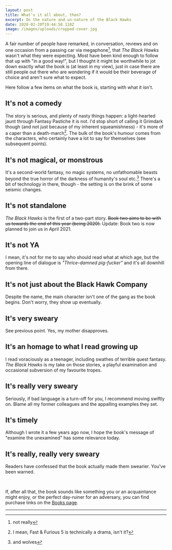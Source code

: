 ```yaml
---
layout: post
title: What's it all about, then?
excerpt: On the nature and un-nature of the Black Hawks
date: 2020-02-20T19:44:58.118Z
image: /images/uploads/cropped-cover.jpg
---
```

A fair number of people have remarked, in conversation, reviews and on one occasion from a passing car via megaphone[^1], that _The Black Hawks_ wasn't what they were expecting. Most have been kind enough to follow that up with "in a good way!", but I thought it might be worthwhile to jot down exactly what the book is (at least in my view), just in case there are still people out there who are wondering if it would be their beverage of choice and aren't sure what to expect.

Here follow a few items on what the book is, starting with what it isn't.

## It's not a comedy

The story is serious, and plenty of nasty things happen: a light-hearted jaunt through Fantasy Pastiche it is not. I'd stop short of calling it Grimdark though (and not just because of my inherent squeamishness) - it's more of a caper than a death-march[^2]. The bulk of the book's humour comes from the characters, who certainly have a lot to say for themselves (see subsequent points).

## It's not magical, or monstrous

It's a second-world fantasy, no magic systems, no unfathomable beasts beyond the true horror of the darkness of humanity's soul etc.[^3] There's a bit of technology in there, though - the setting is on the brink of some seismic changes.

## It's not standalone

_The Black Hawks_ is the first of a two-part story. ~~Book two aims to be with us towards the end of this year (being 2020).~~ Update: Book two is now planned to join us in April 2021.

## It's not YA

I mean, it's not for me to say who should read what at which age, but the opening line of dialogue is _"Thrice-damned pig-fucker"_ and it's all downhill from there.

## It's not just about the Black Hawk Company

Despite the name, the main character isn't one of the gang as the book begins. Don't worry, they show up eventually.

## It's very sweary

See previous point. Yes, my mother disapproves.

## It's an homage to what I read growing up

I read voraciously as a teenager, including swathes of terrible quest fantasy. _The Black Hawks_ is my take on those stories, a playful examination and occasional subversion of my favourite tropes.

## It's really very sweary

Seriously, if bad language is a turn-off for you, I recommend moving swiftly on. Blame all my former colleagues and the appalling examples they set.

## It's timely

Although I wrote it a few years ago now, I hope the book's message of "examine the unexamined" has some relevance today.

## It's really, really very sweary

Readers have confessed that the book actually made them swearier. You've been warned.

<br>

If, after all that, the book sounds like something you or an acquaintance might enjoy, or the perfect day-ruiner for an adversary, you can find purchase links on the [Books page](/books).

---

[^1]: not really

[^2]: I mean, Fast & Furious 5 is technically a drama, isn't it?

[^3]: and wolves
